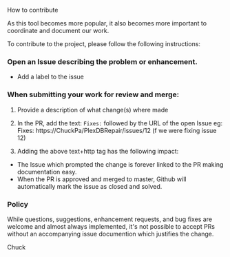 
How to contribute

As this tool becomes more popular, it also becomes more important to coordinate and document our work.

To contribute to the project,  please follow the following instructions:

### Open an Issue describing the problem or enhancement.
  - Add a label to the issue


### When submitting your work for review and merge:

1. Provide a description of what change(s) where made

2. In the PR,  add the text:   `Fixes:`  followed by the URL of the open Issue
    eg:   Fixes:   https://ChuckPa/PlexDBRepair/issues/12    (f we were fixing issue 12)

3. Adding the above text+http tag has the following impact:
  - The Issue which prompted the change is forever linked to the PR making documentation easy.
  - When the PR is approved and merged to master,  Github will automatically mark the issue as closed and solved.

### Policy

While questions, suggestions, enhancement requests, and bug fixes are welcome and almost always implemented,
it's not possible to accept PRs without an accompanying issue documention which justifies the change.


Chuck
